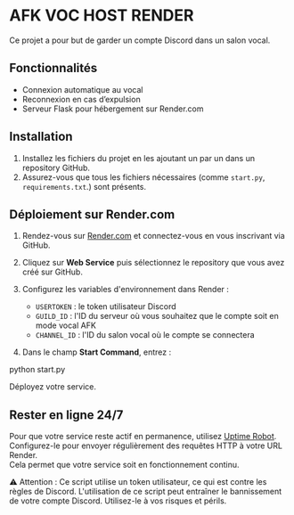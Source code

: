 # AFK VOC HOST RENDER

Ce projet a pour but de garder un compte Discord dans un salon vocal.

## Fonctionnalités

- Connexion automatique au vocal
- Reconnexion en cas d’expulsion
- Serveur Flask pour hébergement sur Render.com

## Installation

1. Installez les fichiers du projet en les ajoutant un par un dans un repository GitHub.
2. Assurez-vous que tous les fichiers nécessaires (comme `start.py`, `requirements.txt`.) sont présents.

## Déploiement sur Render.com

1. Rendez-vous sur [Render.com](https://render.com) et connectez-vous en vous inscrivant via GitHub.
2. Cliquez sur **Web Service** puis sélectionnez le repository que vous avez créé sur GitHub.
3. Configurez les variables d'environnement dans Render :

   - `USERTOKEN` : le token utilisateur Discord
   - `GUILD_ID` : l'ID du serveur où vous souhaitez que le compte soit en mode vocal AFK
   - `CHANNEL_ID` : l'ID du salon vocal où le compte se connectera

4. Dans le champ **Start Command**, entrez :

python start.py

Déployez votre service.

## Rester en ligne 24/7

Pour que votre service reste actif en permanence, utilisez [Uptime Robot](https://uptimerobot.com/).  
Configurez-le pour envoyer régulièrement des requêtes HTTP à votre URL Render.  
Cela permet que votre service soit en fonctionnement continu.

⚠️ Attention : Ce script utilise un token utilisateur, ce qui est contre les règles de Discord. L'utilisation de ce script peut entraîner le bannissement de votre compte Discord. Utilisez-le à vos risques et périls.
